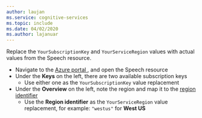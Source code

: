 ```yaml
---
author: laujan
ms.service: cognitive-services
ms.topic: include
ms.date: 04/02/2020
ms.author: lajanuar
---
```


Replace the `YourSubscriptionKey` and `YourServiceRegion` values with actual values from the Speech resource.

- Navigate to the <a href="https://portal.azure.com/" target="_blank">Azure portal </a>, and open the Speech resource
- Under the **Keys** on the left, there are two available subscription keys
    - Use either one as the `YourSubscriptionKey` value replacement
- Under the **Overview** on the left, note the region and map it to the <a href="/azure/cognitive-services/speech-service/regions" target="_blank">region identifier </a>
    - Use the **Region identifier** as the `YourServiceRegion` value replacement, for example: `"westus"` for **West US**